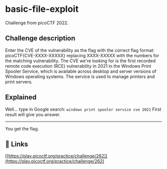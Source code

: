 
# basic-file-exploit

Challenge from picoCTF 2022.



## Challenge description

Enter the CVE of the vulnerability as the flag with the correct flag format:
picoCTF{CVE-XXXX-XXXXX} replacing XXXX-XXXXX with the numbers for the matching vulnerability. The CVE we're looking for is the first recorded remote code execution (RCE) vulnerability in 2021 in the Windows Print Spooler Service, which is available across desktop and server versions of Windows operating systems. The service is used to manage printers and print servers.


## Explained

Well... type in Google search: ```windows print spooler service cve 2021```
First result will give you answer.

---
You get the flag.


## 🔗 Links
[[https://play.picoctf.org/practice/challenge/262]](https://play.picoctf.org/practice/challenge/262)

